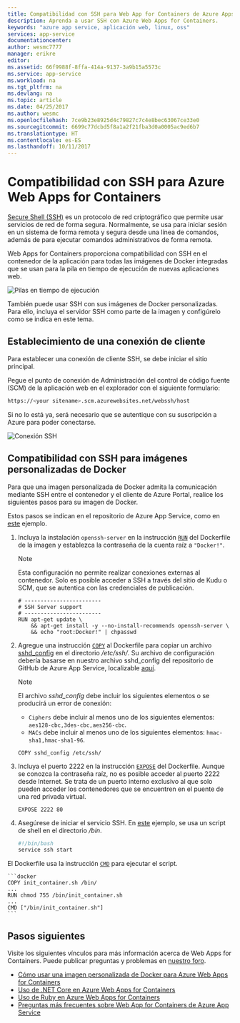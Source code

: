 ```yaml
---
title: Compatibilidad con SSH para Web App for Containers de Azure Apps Service | Microsoft Docs
description: Aprenda a usar SSH con Azure Web Apps for Containers.
keywords: "azure app service, aplicación web, linux, oss"
services: app-service
documentationcenter: 
author: wesmc7777
manager: erikre
editor: 
ms.assetid: 66f9988f-8ffa-414a-9137-3a9b15a5573c
ms.service: app-service
ms.workload: na
ms.tgt_pltfrm: na
ms.devlang: na
ms.topic: article
ms.date: 04/25/2017
ms.author: wesmc
ms.openlocfilehash: 7ce9b23e8925d4c79827c7c4e8bec63067ce33e0
ms.sourcegitcommit: 6699c77dcbd5f8a1a2f21fba3d0a0005ac9ed6b7
ms.translationtype: HT
ms.contentlocale: es-ES
ms.lasthandoff: 10/11/2017
---
```

# <a name="ssh-support-for-azure-web-app-for-containers"></a>Compatibilidad con SSH para Azure Web Apps for Containers

[Secure Shell (SSH)](https://en.wikipedia.org/wiki/Secure_Shell) es un protocolo de red criptográfico que permite usar servicios de red de forma segura. Normalmente, se usa para iniciar sesión en un sistema de forma remota y segura desde una línea de comandos, además de para ejecutar comandos administrativos de forma remota.

Web Apps for Containers proporciona compatibilidad con SSH en el contenedor de la aplicación para todas las imágenes de Docker integradas que se usan para la pila en tiempo de ejecución de nuevas aplicaciones web. 

![Pilas en tiempo de ejecución](./media/app-service-linux-ssh-support/app-service-linux-runtime-stack.png)

También puede usar SSH con sus imágenes de Docker personalizadas. Para ello, incluya el servidor SSH como parte de la imagen y configúrelo como se indica en este tema.

## <a name="making-a-client-connection"></a>Establecimiento de una conexión de cliente

Para establecer una conexión de cliente SSH, se debe iniciar el sitio principal.

Pegue el punto de conexión de Administración del control de código fuente (SCM) de la aplicación web en el explorador con el siguiente formulario:

```bash
https://<your sitename>.scm.azurewebsites.net/webssh/host
```

Si no lo está ya, será necesario que se autentique con su suscripción a Azure para poder conectarse.

![Conexión SSH](./media/app-service-linux-ssh-support/app-service-linux-ssh-connection.png)


## <a name="ssh-support-with-custom-docker-images"></a>Compatibilidad con SSH para imágenes personalizadas de Docker

Para que una imagen personalizada de Docker admita la comunicación mediante SSH entre el contenedor y el cliente de Azure Portal, realice los siguientes pasos para su imagen de Docker.

Estos pasos se indican en el repositorio de Azure App Service, como en [este](https://github.com/Azure-App-Service/node/blob/master/6.9.3/) ejemplo.

1. Incluya la instalación `openssh-server` en la instrucción [`RUN`](https://docs.docker.com/engine/reference/builder/#run) del Dockerfile de la imagen y establezca la contraseña de la cuenta raíz a `"Docker!"`. 

    > [!NOTE]
    > Esta configuración no permite realizar conexiones externas al contenedor. Solo es posible acceder a SSH a través del sitio de Kudu o SCM, que se autentica con las credenciales de publicación.
    
    ```docker
    # ------------------------
    # SSH Server support
    # ------------------------
    RUN apt-get update \
        && apt-get install -y --no-install-recommends openssh-server \
        && echo "root:Docker!" | chpasswd
    ```

1. Agregue una instrucción [`COPY`](https://docs.docker.com/engine/reference/builder/#copy) al Dockerfile para copiar un archivo [sshd_config](http://man.openbsd.org/sshd_config) en el directorio */etc/ssh/*. Su archivo de configuración debería basarse en nuestro archivo sshd_config del repositorio de GitHub de Azure App Service, localizable [aquí](https://github.com/Azure-App-Service/node/blob/master/6.11.0/sshd_config).

    > [!NOTE]
    > El archivo *sshd_config* debe incluir los siguientes elementos o se producirá un error de conexión: 
    > * `Ciphers` debe incluir al menos uno de los siguientes elementos: `aes128-cbc,3des-cbc,aes256-cbc`.
    > * `MACs` debe incluir al menos uno de los siguientes elementos: `hmac-sha1,hmac-sha1-96`.
    
    ```docker
    COPY sshd_config /etc/ssh/
    ```

1. Incluya el puerto 2222 en la instrucción [`EXPOSE`](https://docs.docker.com/engine/reference/builder/#expose) del Dockerfile. Aunque se conozca la contraseña raíz, no es posible acceder al puerto 2222 desde Internet. Se trata de un puerto interno exclusivo al que solo pueden acceder los contenedores que se encuentren en el puente de una red privada virtual.

    ```docker
    EXPOSE 2222 80
    ```

1. Asegúrese de iniciar el servicio SSH. En [este](https://github.com/Azure-App-Service/node/blob/master/6.9.3/startup/init_container.sh) ejemplo, se usa un script de shell en el directorio */bin*.

    ```bash
    #!/bin/bash
    service ssh start
    ```

El Dockerfile usa la instrucción [`CMD`](https://docs.docker.com/engine/reference/builder/#cmd) para ejecutar el script.

    ```docker
    COPY init_container.sh /bin/
    ...
    RUN chmod 755 /bin/init_container.sh
    ...
    CMD ["/bin/init_container.sh"]
    ```

## <a name="next-steps"></a>Pasos siguientes

Visite los siguientes vínculos para más información acerca de Web Apps for Containers. Puede publicar preguntas y problemas en [nuestro foro](https://social.msdn.microsoft.com/forums/azure/home?forum=windowsazurewebsitespreview).

* [Cómo usar una imagen personalizada de Docker para Azure Web Apps for Containers](quickstart-custom-docker-image.md)
* [Uso de .NET Core en Azure Web Apps for Containers](quickstart-dotnetcore.md)
* [Uso de Ruby en Azure Web Apps for Containers](quickstart-ruby.md)
* [Preguntas más frecuentes sobre Web App for Containers de Azure App Service ](app-service-linux-faq.md)